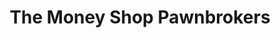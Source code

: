 ---
title: "The Money Shop Pawnbrokers"
url: /gillingham/the-money-shop-pawnbrokers/
shop: pawnbroker
---